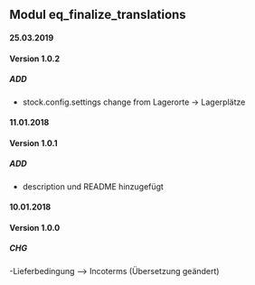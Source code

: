 ## Modul eq_finalize_translations

#### 25.03.2019
#### Version 1.0.2
##### ADD
- stock.config.settings change from Lagerorte -> Lagerplätze

#### 11.01.2018
#### Version 1.0.1
##### ADD
- description und README hinzugefügt

#### 10.01.2018
#### Version 1.0.0
##### CHG
-Lieferbedingung --> Incoterms (Übersetzung geändert)
